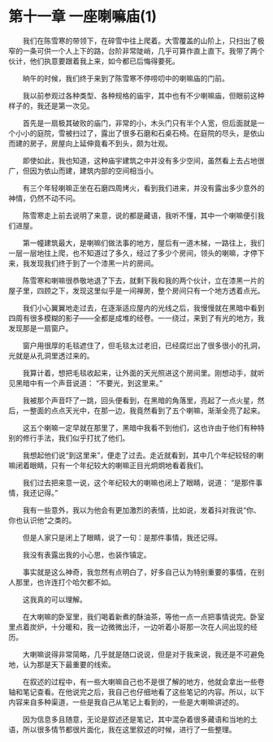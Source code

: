 # 第十一章 一座喇嘛庙(1)


　　我们在陈雪寒的带领下，在碎雪中往上爬着。大雪覆盖的山阶上，只扫出了极窄的一条可供一个人上下的路，台阶非常陡峭，几乎可算作直上直下。我带了两个伙计，他们执意要跟着我上来，如今都已后悔得要死。

　　晌午的时候，我们终于来到了陈雪寒不停唠叨中的喇嘛庙的门前。

　　我以前参观过各种类型、各种规格的庙宇，其中也有不少喇嘛庙，但眼前这种样子的，我还是第一次见。

　　首先是一扇极其破败的庙门，非常的小，木头门只有半个人宽，但后面就是一个小小的庭院，雪被扫过了，露出了很多石磨和石桌石椅。在庭院的尽头，是依山而建的房子，房屋向上延伸竟看不到头，颇为壮观。

　　即使如此，我也知道，这种庙宇建筑之中并没有多少空间，虽然看上去占地很广，但因为依山而建，建筑内部的空间相当小。

　　有三个年轻喇嘛正坐在石磨四周烤火，看到我们进来，并没有露出多少意外的神情，仍然不动不问。

　　陈雪寒走上前去说明了来意，说的都是藏语，我听不懂，其中一个喇嘛便引我们进屋。

　　第一幢建筑最大，是喇嘛们做法事的地方，屋后有一道木梯，一路往上，我们一层一层地往上爬，也不知道过了多久，经过了多少个房间，领头的喇嘛，才停下来，我发现我们终于到了一个漆黑一片的房间。

　　陈雪寒和喇嘛很恭敬地退了下去，就剩下我和我的两个伙计，立在漆黑一片的屋子里，四顾之下，发现这里似乎是一间禅房，整个房间只有一个地方透着点光。

　　我们小心翼翼地走过去，在逐渐适应屋内的光线之后，我慢慢就在黑暗中看到四周有很多模糊的影子——全都是成堆的经卷。一一绕过，来到了有光的地方，我发现那是一扇窗户。

　　窗户用很厚的毛毯遮住了，但毛毯太过老旧，已经腐烂出了很多很小的孔洞，光就是从孔洞里透过来的。

　　我算计着，想把毛毯收起来，让外面的天光照进这个房间里。刚想动手，就听见黑暗中有一个声音说道：  “不要光，到这里来。”

　　我被那个声音吓了一跳，回头便看到，在黑暗的角落里，亮起了一点火星，然后，一整面的点点天光中，在那一边，我竟然看到了五个喇嘛，渐渐全亮了起来。

　　这五个喇嘛一定早就在那里了，黑暗中我看不到他们，这也许由于他们有种特别的修行手法，我们似乎打扰了他们。

　　我想起他们说“到这里来”，便走了过去。走近就看到，其中几个年纪较轻的喇嘛闭着眼睛，只有一个年纪较大的喇嘛正目光炯炯地看着我们。

　　我们过去把来意一说，这个年纪较大的喇嘛也闭上了眼睛，说道：  “是那件事情，我还记得。”

　　我有一些意外，我以为他会有更加激烈的表情，比如说，发着抖对我说“你、你也认识他”之类的。

　　但是人家只是闭上了眼睛，说了一句：是那件事情，我还记得。

　　我没有表露出我的小心思，也装作镇定。

　　事实就是这么神奇，我忽然有点明白了，好多自己认为特别重要的事情，在别人那里，也许连打个哈欠都不如。

　　这我真的可以理解。

　　在大喇嘛的卧室里，我们喝着新煮的酥油茶，等他一点一点把事情说完。卧室里点着炭炉，十分暖和，我一边微微出汗，一边听着小哥那一次在人间出现的经历。

　　大喇嘛说得非常简略，几乎就是随口说说，但是对于我来说，我还是不可避免地，认为那是天下最重要的线索。

　　在叙述的过程中，有一些大喇嘛自己也不是很了解的地方，他就会拿出一些卷轴和笔记查看。在他说完之后，我自己也仔细地看了这些笔记的内容。所以，以下内容来自多种渠道，一些是我自己从笔记上看到的，一些是大喇嘛讲述的。

　　因为信息多且随意，无论是叙述还是笔记，其中混杂着很多藏语和当地的土语，所以很多情节都很片面化，我在这里叙述的时候，进行了一些整理。

